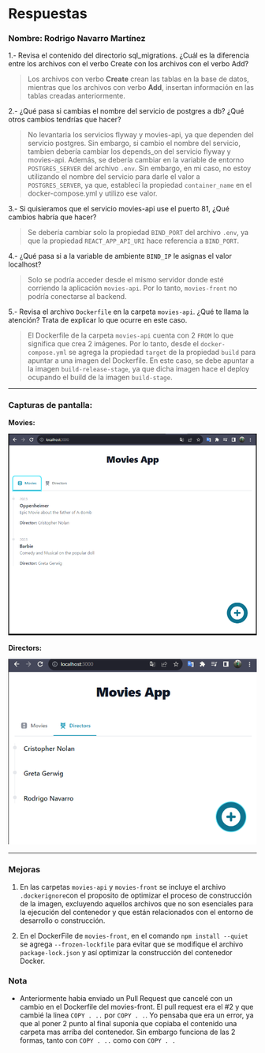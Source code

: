# Respuestas

### Nombre: __Rodrigo Navarro Martínez__

 1.- Revisa el contenido del directorio sql_migrations. ¿Cuál es la diferencia entre los archivos con el verbo Create con los archivos con el verbo Add?

> Los archivos con verbo **Create** crean las tablas en la base de datos, mientras que los archivos con verbo **Add**, insertan información en las tablas creadas anteriormente.

2.- ¿Qué pasa si cambias el nombre del servicio de postgres a db? ¿Qué otros cambios tendrías que hacer?

> No levantaria los servicios flyway y movies-api, ya que dependen del servicio postgres. Sin embargo, si cambio el nombre del servicio, tambien debería cambiar los depends_on del servicio flyway y movies-api. Además, se debería cambiar en la variable de entorno `POSTGRES_SERVER` del archivo `.env`. Sin embargo, en mi caso, no estoy utilizando el nombre del servicio para darle el valor a `POSTGRES_SERVER`, ya que, establecí la propiedad `container_name` en el docker-compose.yml y utilizo ese valor.

3.- Si quisieramos que el servicio movies-api use el puerto 81, ¿Qué cambios habría que hacer? 

> Se debería cambiar solo la propiedad `BIND_PORT` del archivo `.env`, ya que la propiedad `REACT_APP_API_URI` hace referencia a `BIND_PORT`.

4.- ¿Qué pasa si a la variable de ambiente `BIND_IP` le asignas el valor localhost?

> Solo se podría acceder desde el mismo servidor donde esté corriendo la aplicación `movies-api`. Por lo tanto, `movies-front` no podría conectarse al backend.

5.- Revisa el archivo `Dockerfile` en la carpeta `movies-api`. ¿Qué te llama la atención? Trata de explicar lo que ocurre en este caso.

> El Dockerfile de la carpeta `movies-api` cuenta con 2 `FROM` lo que significa que crea 2 imágenes. Por lo tanto, desde el `docker-compose.yml` se agrega la propiedad `target` de la propiedad `build` para apuntar a una imagen del Dockerfile. En este caso, se debe apuntar a la imagen `build-release-stage`, ya que dicha imagen hace el deploy ocupando el build de la imagen `build-stage`.

---

### Capturas de pantalla:

**Movies:**

![Movies](captura-movies.png)

**Directors:**

![Movies](captura-directors.png)

---

### Mejoras

1. En las carpetas `movies-api` y `movies-front` se incluye el archivo `.dockerignore`con el proposito de optimizar el proceso de construcción de la imagen, excluyendo aquellos archivos que no son esenciales para la ejecución del contenedor y que están relacionados con el entorno de desarrollo o construcción.

2. En el DockerFile de `movies-front`, en el comando `npm install --quiet` se agrega `--frozen-lockfile` para evitar que se modifique el archivo `package-lock.json` y así optimizar la construcción del contenedor Docker.

### Nota

- Anteriormente habia enviado un Pull Request que cancelé con un cambio en el Dockerfile del movies-front. El pull request era el #2 y  que cambié la linea `COPY . ..` por `COPY . .`. Yo pensaba que era un error, ya que al poner 2 punto al final suponia que copiaba el contenido una carpeta mas arriba del contenedor. Sin embargo funciona de las 2 formas, tanto con `COPY . ..` como con `COPY . .` 
